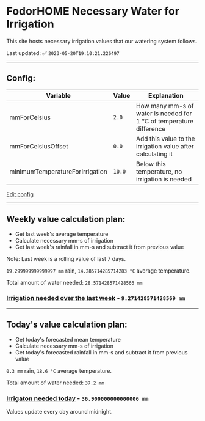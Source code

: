 # FodorHOME Necessary Water for Irrigation

This site hosts necessary irrigation values that our watering system follows.

Last updated: ✅ `2023-05-20T19:10:21.226497`

---

## Config:
| Variable | Value | Explanation |
|-------|--------|---------|
| mmForCelsius | `2.0` | How many mm-s of water is needed for 1 °C of temperature difference |
| mmForCelsiusOffset | `0.0` | Add this value to the irrigation value after calculating it |
| minimumTemperatureForIrrigation | `10.0` | Below this temperature, no irrigation is needed |

[Edit config](https://github.com/RedyAu/irrigation/edit/main/config.json)

---

## Weekly value calculation plan:
 - Get last week's average temperature
 - Calculate necessary mm-s of irrigation
 - Get last week's rainfall in mm-s and subtract it from previous value

Note: Last week is a rolling value of last 7 days.

`19.299999999999997 mm` rain, `14.285714285714283 °C` average temperature.

Total amount of water needed: `28.571428571428566 mm`

### [Irrigation needed over the last week](lastweek.txt) - `9.271428571428569 mm`

---

## Today's value calculation plan:
 - Get today's forecasted mean temperature
 - Calculate necessary mm-s of irrigation
 - Get today's forecasted rainfall in mm-s and subtract it from previous value

`0.3 mm` rain, `18.6 °C` average temperature.

Total amount of water needed: `37.2 mm`

### [Irrigaton needed today](today.txt) - `36.900000000000006 mm`

Values update every day around midnight.

